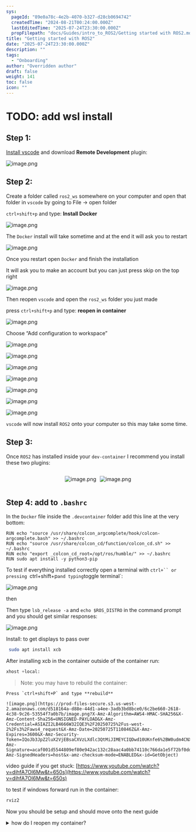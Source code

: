 ```yaml
---
sys:
  pageId: "89e0a78c-4e2b-4070-b327-d28cb0694742"
  createdTime: "2024-08-21T00:24:00.000Z"
  lastEditedTime: "2025-07-24T23:30:00.000Z"
  propFilepath: "docs/Guides/intro_to_ROS2/Getting started with ROS2.md"
title: "Getting started with ROS2"
date: "2025-07-24T23:30:00.000Z"
description: ""
tags:
  - "Onboarding"
author: "Overridden author"
draft: false
weight: 141
toc: false
icon: ""
---
```


# TODO: add wsl install

## Step 1:

[Install vscode](https://code.visualstudio.com/download) and download **Remote Development** plugin:

![image.png](https://prod-files-secure.s3.us-west-2.amazonaws.com/d518164a-d88e-44d1-a4ee-3adb3bd8bce0/efb52993-1881-4a40-b95e-6f020334f022/image.png?X-Amz-Algorithm=AWS4-HMAC-SHA256&X-Amz-Content-Sha256=UNSIGNED-PAYLOAD&X-Amz-Credential=ASIAZI2LB466SIRUR7TL%2F20250725%2Fus-west-2%2Fs3%2Faws4_request&X-Amz-Date=20250725T110843Z&X-Amz-Expires=3600&X-Amz-Security-Token=IQoJb3JpZ2luX2VjEBsaCXVzLXdlc3QtMiJHMEUCIQCWdlBH%2FcyIlXEjuluymUq9GGhut62TKovVuBfu3uIXdQIgSX76ScAo6icPrBePvJ5vTSGTySZlpfTUguDbDIbADgcq%2FwMIRBAAGgw2Mzc0MjMxODM4MDUiDLGzA%2BAjauaztOdzxCrcA6uxkAmqu4vZ0s1PgrRNTtxFeSFp2Xv1atTgGAoObqXTX0%2F9rl3icY%2BKojrUFvcuyp06Lvh2wHKpRBC345HBuzGqc9DxCDePHEAKcLm6cweTm6bAo5p3xdqxOkPh%2BJh5iA8Mq8%2BFiZ4N1XIVA5mFBK%2FsZ6yTTvdqDB9pqDnGuGKGnAMQtjQEe44UveVyuyv9qq%2B2DwN7zdInZfaenOC02Jyvb7k9qDHYuGpSyHbP1qYwAu%2FTk7VrrpoFzBjGoH9hmPe47tTrfVnV11CKjZ3hGnS67PmF6yO%2FMlB%2Fa835WdeMNOuS3ZlOVQcyksOCEgNqPMNe2fpha7FcNNQC6Nus%2FfLhmuwE5s0wozkMzcKwSo46p9%2FS4CroKv60h9ER7lKyiuWETqJ%2FPwxllFufSWbP9EM7vJFrsroF1ePYusGeus%2Fl71M4hNkfYo3aCJbPqtf3HdkSXSROEgVGG%2FsxIlocplhEGIcZ%2Bh7EJA%2BZHvZ94QgBNHqq9O0hA3eq6VuIyv89AxAlQSGa9meD7e%2B1o4RkN65W2gK4XOCQZF898IstepS4co1NNzYGUNIuo4Fmco7JqM0e8gnvN4voyuelLhJnL%2FCX63KX%2Fd6sga2vgZCLGYKJJhlMgGTcFYTBniCZMJC8jcQGOqUBSavaB8x9GDsO4ZO9QGE2zGbhaKXHko3Nkzdp2GUm%2FiDitdUdXIJmOMB18iXowMf%2FjjMohU%2FKLQuv%2B9JA91pb%2FF9o16U1wHGwE5ofy9tHep1FOMOYpJvRouplohHz%2FIzogkgEtop%2Fof94X%2BztKdF4QIWp1IX6vrULhor4OzxuMFnuYYwHPrcEIriikBqmBXsXEclQSQSeEc356Pm%2BBNovVL4zB%2Fg%2B&X-Amz-Signature=07fc3544643423c7aded26336655de168321c31c02c845d47f3af34cb4865885&X-Amz-SignedHeaders=host&x-amz-checksum-mode=ENABLED&x-id=GetObject)

## Step 2:

Create a folder called `ros2_ws` somewhere on your computer and open that folder in `vscode` by going to File → open folder 

`ctrl+shift+p` and type: **Install Docker**

![image.png](https://prod-files-secure.s3.us-west-2.amazonaws.com/d518164a-d88e-44d1-a4ee-3adb3bd8bce0/2269dc0e-1cd5-47ff-bceb-c04ad9b2eab0/image.png?X-Amz-Algorithm=AWS4-HMAC-SHA256&X-Amz-Content-Sha256=UNSIGNED-PAYLOAD&X-Amz-Credential=ASIAZI2LB466SIRUR7TL%2F20250725%2Fus-west-2%2Fs3%2Faws4_request&X-Amz-Date=20250725T110843Z&X-Amz-Expires=3600&X-Amz-Security-Token=IQoJb3JpZ2luX2VjEBsaCXVzLXdlc3QtMiJHMEUCIQCWdlBH%2FcyIlXEjuluymUq9GGhut62TKovVuBfu3uIXdQIgSX76ScAo6icPrBePvJ5vTSGTySZlpfTUguDbDIbADgcq%2FwMIRBAAGgw2Mzc0MjMxODM4MDUiDLGzA%2BAjauaztOdzxCrcA6uxkAmqu4vZ0s1PgrRNTtxFeSFp2Xv1atTgGAoObqXTX0%2F9rl3icY%2BKojrUFvcuyp06Lvh2wHKpRBC345HBuzGqc9DxCDePHEAKcLm6cweTm6bAo5p3xdqxOkPh%2BJh5iA8Mq8%2BFiZ4N1XIVA5mFBK%2FsZ6yTTvdqDB9pqDnGuGKGnAMQtjQEe44UveVyuyv9qq%2B2DwN7zdInZfaenOC02Jyvb7k9qDHYuGpSyHbP1qYwAu%2FTk7VrrpoFzBjGoH9hmPe47tTrfVnV11CKjZ3hGnS67PmF6yO%2FMlB%2Fa835WdeMNOuS3ZlOVQcyksOCEgNqPMNe2fpha7FcNNQC6Nus%2FfLhmuwE5s0wozkMzcKwSo46p9%2FS4CroKv60h9ER7lKyiuWETqJ%2FPwxllFufSWbP9EM7vJFrsroF1ePYusGeus%2Fl71M4hNkfYo3aCJbPqtf3HdkSXSROEgVGG%2FsxIlocplhEGIcZ%2Bh7EJA%2BZHvZ94QgBNHqq9O0hA3eq6VuIyv89AxAlQSGa9meD7e%2B1o4RkN65W2gK4XOCQZF898IstepS4co1NNzYGUNIuo4Fmco7JqM0e8gnvN4voyuelLhJnL%2FCX63KX%2Fd6sga2vgZCLGYKJJhlMgGTcFYTBniCZMJC8jcQGOqUBSavaB8x9GDsO4ZO9QGE2zGbhaKXHko3Nkzdp2GUm%2FiDitdUdXIJmOMB18iXowMf%2FjjMohU%2FKLQuv%2B9JA91pb%2FF9o16U1wHGwE5ofy9tHep1FOMOYpJvRouplohHz%2FIzogkgEtop%2Fof94X%2BztKdF4QIWp1IX6vrULhor4OzxuMFnuYYwHPrcEIriikBqmBXsXEclQSQSeEc356Pm%2BBNovVL4zB%2Fg%2B&X-Amz-Signature=37478482146043e36d406b013809fe7f51134a74ac3275f9008077220bcba77c&X-Amz-SignedHeaders=host&x-amz-checksum-mode=ENABLED&x-id=GetObject)

The `Docker` install will take sometime and at the end it will ask you to restart

![image.png](https://prod-files-secure.s3.us-west-2.amazonaws.com/d518164a-d88e-44d1-a4ee-3adb3bd8bce0/ed233f78-be33-4b1f-b89c-9c346c0e961e/image.png?X-Amz-Algorithm=AWS4-HMAC-SHA256&X-Amz-Content-Sha256=UNSIGNED-PAYLOAD&X-Amz-Credential=ASIAZI2LB466SIRUR7TL%2F20250725%2Fus-west-2%2Fs3%2Faws4_request&X-Amz-Date=20250725T110843Z&X-Amz-Expires=3600&X-Amz-Security-Token=IQoJb3JpZ2luX2VjEBsaCXVzLXdlc3QtMiJHMEUCIQCWdlBH%2FcyIlXEjuluymUq9GGhut62TKovVuBfu3uIXdQIgSX76ScAo6icPrBePvJ5vTSGTySZlpfTUguDbDIbADgcq%2FwMIRBAAGgw2Mzc0MjMxODM4MDUiDLGzA%2BAjauaztOdzxCrcA6uxkAmqu4vZ0s1PgrRNTtxFeSFp2Xv1atTgGAoObqXTX0%2F9rl3icY%2BKojrUFvcuyp06Lvh2wHKpRBC345HBuzGqc9DxCDePHEAKcLm6cweTm6bAo5p3xdqxOkPh%2BJh5iA8Mq8%2BFiZ4N1XIVA5mFBK%2FsZ6yTTvdqDB9pqDnGuGKGnAMQtjQEe44UveVyuyv9qq%2B2DwN7zdInZfaenOC02Jyvb7k9qDHYuGpSyHbP1qYwAu%2FTk7VrrpoFzBjGoH9hmPe47tTrfVnV11CKjZ3hGnS67PmF6yO%2FMlB%2Fa835WdeMNOuS3ZlOVQcyksOCEgNqPMNe2fpha7FcNNQC6Nus%2FfLhmuwE5s0wozkMzcKwSo46p9%2FS4CroKv60h9ER7lKyiuWETqJ%2FPwxllFufSWbP9EM7vJFrsroF1ePYusGeus%2Fl71M4hNkfYo3aCJbPqtf3HdkSXSROEgVGG%2FsxIlocplhEGIcZ%2Bh7EJA%2BZHvZ94QgBNHqq9O0hA3eq6VuIyv89AxAlQSGa9meD7e%2B1o4RkN65W2gK4XOCQZF898IstepS4co1NNzYGUNIuo4Fmco7JqM0e8gnvN4voyuelLhJnL%2FCX63KX%2Fd6sga2vgZCLGYKJJhlMgGTcFYTBniCZMJC8jcQGOqUBSavaB8x9GDsO4ZO9QGE2zGbhaKXHko3Nkzdp2GUm%2FiDitdUdXIJmOMB18iXowMf%2FjjMohU%2FKLQuv%2B9JA91pb%2FF9o16U1wHGwE5ofy9tHep1FOMOYpJvRouplohHz%2FIzogkgEtop%2Fof94X%2BztKdF4QIWp1IX6vrULhor4OzxuMFnuYYwHPrcEIriikBqmBXsXEclQSQSeEc356Pm%2BBNovVL4zB%2Fg%2B&X-Amz-Signature=506f6bca52d0414fb5c1945c78543fe842f7e67fc81dba9a15602b8b86dacedc&X-Amz-SignedHeaders=host&x-amz-checksum-mode=ENABLED&x-id=GetObject)

Once you restart open `Docker` and finish the installation

It will ask you to make an account but you can just press skip on the top right

![image.png](https://prod-files-secure.s3.us-west-2.amazonaws.com/d518164a-d88e-44d1-a4ee-3adb3bd8bce0/21010ad9-1659-4fd9-9f59-9932a09b2a3d/image.png?X-Amz-Algorithm=AWS4-HMAC-SHA256&X-Amz-Content-Sha256=UNSIGNED-PAYLOAD&X-Amz-Credential=ASIAZI2LB466SIRUR7TL%2F20250725%2Fus-west-2%2Fs3%2Faws4_request&X-Amz-Date=20250725T110843Z&X-Amz-Expires=3600&X-Amz-Security-Token=IQoJb3JpZ2luX2VjEBsaCXVzLXdlc3QtMiJHMEUCIQCWdlBH%2FcyIlXEjuluymUq9GGhut62TKovVuBfu3uIXdQIgSX76ScAo6icPrBePvJ5vTSGTySZlpfTUguDbDIbADgcq%2FwMIRBAAGgw2Mzc0MjMxODM4MDUiDLGzA%2BAjauaztOdzxCrcA6uxkAmqu4vZ0s1PgrRNTtxFeSFp2Xv1atTgGAoObqXTX0%2F9rl3icY%2BKojrUFvcuyp06Lvh2wHKpRBC345HBuzGqc9DxCDePHEAKcLm6cweTm6bAo5p3xdqxOkPh%2BJh5iA8Mq8%2BFiZ4N1XIVA5mFBK%2FsZ6yTTvdqDB9pqDnGuGKGnAMQtjQEe44UveVyuyv9qq%2B2DwN7zdInZfaenOC02Jyvb7k9qDHYuGpSyHbP1qYwAu%2FTk7VrrpoFzBjGoH9hmPe47tTrfVnV11CKjZ3hGnS67PmF6yO%2FMlB%2Fa835WdeMNOuS3ZlOVQcyksOCEgNqPMNe2fpha7FcNNQC6Nus%2FfLhmuwE5s0wozkMzcKwSo46p9%2FS4CroKv60h9ER7lKyiuWETqJ%2FPwxllFufSWbP9EM7vJFrsroF1ePYusGeus%2Fl71M4hNkfYo3aCJbPqtf3HdkSXSROEgVGG%2FsxIlocplhEGIcZ%2Bh7EJA%2BZHvZ94QgBNHqq9O0hA3eq6VuIyv89AxAlQSGa9meD7e%2B1o4RkN65W2gK4XOCQZF898IstepS4co1NNzYGUNIuo4Fmco7JqM0e8gnvN4voyuelLhJnL%2FCX63KX%2Fd6sga2vgZCLGYKJJhlMgGTcFYTBniCZMJC8jcQGOqUBSavaB8x9GDsO4ZO9QGE2zGbhaKXHko3Nkzdp2GUm%2FiDitdUdXIJmOMB18iXowMf%2FjjMohU%2FKLQuv%2B9JA91pb%2FF9o16U1wHGwE5ofy9tHep1FOMOYpJvRouplohHz%2FIzogkgEtop%2Fof94X%2BztKdF4QIWp1IX6vrULhor4OzxuMFnuYYwHPrcEIriikBqmBXsXEclQSQSeEc356Pm%2BBNovVL4zB%2Fg%2B&X-Amz-Signature=f3a571282d5bdbc239bef9bb1585aa2ae7098c8308076394294d6242456077e0&X-Amz-SignedHeaders=host&x-amz-checksum-mode=ENABLED&x-id=GetObject)

Then reopen `vscode` and open the `ros2_ws` folder you just made

press `ctrl+shift+p` and type: **reopen in container**

![image.png](https://prod-files-secure.s3.us-west-2.amazonaws.com/d518164a-d88e-44d1-a4ee-3adb3bd8bce0/4e93b8c2-41ad-488c-8095-c74205196118/image.png?X-Amz-Algorithm=AWS4-HMAC-SHA256&X-Amz-Content-Sha256=UNSIGNED-PAYLOAD&X-Amz-Credential=ASIAZI2LB466SIRUR7TL%2F20250725%2Fus-west-2%2Fs3%2Faws4_request&X-Amz-Date=20250725T110843Z&X-Amz-Expires=3600&X-Amz-Security-Token=IQoJb3JpZ2luX2VjEBsaCXVzLXdlc3QtMiJHMEUCIQCWdlBH%2FcyIlXEjuluymUq9GGhut62TKovVuBfu3uIXdQIgSX76ScAo6icPrBePvJ5vTSGTySZlpfTUguDbDIbADgcq%2FwMIRBAAGgw2Mzc0MjMxODM4MDUiDLGzA%2BAjauaztOdzxCrcA6uxkAmqu4vZ0s1PgrRNTtxFeSFp2Xv1atTgGAoObqXTX0%2F9rl3icY%2BKojrUFvcuyp06Lvh2wHKpRBC345HBuzGqc9DxCDePHEAKcLm6cweTm6bAo5p3xdqxOkPh%2BJh5iA8Mq8%2BFiZ4N1XIVA5mFBK%2FsZ6yTTvdqDB9pqDnGuGKGnAMQtjQEe44UveVyuyv9qq%2B2DwN7zdInZfaenOC02Jyvb7k9qDHYuGpSyHbP1qYwAu%2FTk7VrrpoFzBjGoH9hmPe47tTrfVnV11CKjZ3hGnS67PmF6yO%2FMlB%2Fa835WdeMNOuS3ZlOVQcyksOCEgNqPMNe2fpha7FcNNQC6Nus%2FfLhmuwE5s0wozkMzcKwSo46p9%2FS4CroKv60h9ER7lKyiuWETqJ%2FPwxllFufSWbP9EM7vJFrsroF1ePYusGeus%2Fl71M4hNkfYo3aCJbPqtf3HdkSXSROEgVGG%2FsxIlocplhEGIcZ%2Bh7EJA%2BZHvZ94QgBNHqq9O0hA3eq6VuIyv89AxAlQSGa9meD7e%2B1o4RkN65W2gK4XOCQZF898IstepS4co1NNzYGUNIuo4Fmco7JqM0e8gnvN4voyuelLhJnL%2FCX63KX%2Fd6sga2vgZCLGYKJJhlMgGTcFYTBniCZMJC8jcQGOqUBSavaB8x9GDsO4ZO9QGE2zGbhaKXHko3Nkzdp2GUm%2FiDitdUdXIJmOMB18iXowMf%2FjjMohU%2FKLQuv%2B9JA91pb%2FF9o16U1wHGwE5ofy9tHep1FOMOYpJvRouplohHz%2FIzogkgEtop%2Fof94X%2BztKdF4QIWp1IX6vrULhor4OzxuMFnuYYwHPrcEIriikBqmBXsXEclQSQSeEc356Pm%2BBNovVL4zB%2Fg%2B&X-Amz-Signature=653ce1caa9d5177c1a3d4861680ba6a79527699c793e2173ec5148a3b55e3f12&X-Amz-SignedHeaders=host&x-amz-checksum-mode=ENABLED&x-id=GetObject)

Choose “Add configuration to workspace”

![image.png](https://prod-files-secure.s3.us-west-2.amazonaws.com/d518164a-d88e-44d1-a4ee-3adb3bd8bce0/9560b282-5060-4989-ba37-97e7b2c22476/image.png?X-Amz-Algorithm=AWS4-HMAC-SHA256&X-Amz-Content-Sha256=UNSIGNED-PAYLOAD&X-Amz-Credential=ASIAZI2LB466SIRUR7TL%2F20250725%2Fus-west-2%2Fs3%2Faws4_request&X-Amz-Date=20250725T110843Z&X-Amz-Expires=3600&X-Amz-Security-Token=IQoJb3JpZ2luX2VjEBsaCXVzLXdlc3QtMiJHMEUCIQCWdlBH%2FcyIlXEjuluymUq9GGhut62TKovVuBfu3uIXdQIgSX76ScAo6icPrBePvJ5vTSGTySZlpfTUguDbDIbADgcq%2FwMIRBAAGgw2Mzc0MjMxODM4MDUiDLGzA%2BAjauaztOdzxCrcA6uxkAmqu4vZ0s1PgrRNTtxFeSFp2Xv1atTgGAoObqXTX0%2F9rl3icY%2BKojrUFvcuyp06Lvh2wHKpRBC345HBuzGqc9DxCDePHEAKcLm6cweTm6bAo5p3xdqxOkPh%2BJh5iA8Mq8%2BFiZ4N1XIVA5mFBK%2FsZ6yTTvdqDB9pqDnGuGKGnAMQtjQEe44UveVyuyv9qq%2B2DwN7zdInZfaenOC02Jyvb7k9qDHYuGpSyHbP1qYwAu%2FTk7VrrpoFzBjGoH9hmPe47tTrfVnV11CKjZ3hGnS67PmF6yO%2FMlB%2Fa835WdeMNOuS3ZlOVQcyksOCEgNqPMNe2fpha7FcNNQC6Nus%2FfLhmuwE5s0wozkMzcKwSo46p9%2FS4CroKv60h9ER7lKyiuWETqJ%2FPwxllFufSWbP9EM7vJFrsroF1ePYusGeus%2Fl71M4hNkfYo3aCJbPqtf3HdkSXSROEgVGG%2FsxIlocplhEGIcZ%2Bh7EJA%2BZHvZ94QgBNHqq9O0hA3eq6VuIyv89AxAlQSGa9meD7e%2B1o4RkN65W2gK4XOCQZF898IstepS4co1NNzYGUNIuo4Fmco7JqM0e8gnvN4voyuelLhJnL%2FCX63KX%2Fd6sga2vgZCLGYKJJhlMgGTcFYTBniCZMJC8jcQGOqUBSavaB8x9GDsO4ZO9QGE2zGbhaKXHko3Nkzdp2GUm%2FiDitdUdXIJmOMB18iXowMf%2FjjMohU%2FKLQuv%2B9JA91pb%2FF9o16U1wHGwE5ofy9tHep1FOMOYpJvRouplohHz%2FIzogkgEtop%2Fof94X%2BztKdF4QIWp1IX6vrULhor4OzxuMFnuYYwHPrcEIriikBqmBXsXEclQSQSeEc356Pm%2BBNovVL4zB%2Fg%2B&X-Amz-Signature=9bf80b0edb1e11f4643d1b602c619270ba9efe4922cf055666d6b927bfc87199&X-Amz-SignedHeaders=host&x-amz-checksum-mode=ENABLED&x-id=GetObject)

![image.png](https://prod-files-secure.s3.us-west-2.amazonaws.com/d518164a-d88e-44d1-a4ee-3adb3bd8bce0/2ee63f81-886b-48e8-a553-dc6e5eac99e4/image.png?X-Amz-Algorithm=AWS4-HMAC-SHA256&X-Amz-Content-Sha256=UNSIGNED-PAYLOAD&X-Amz-Credential=ASIAZI2LB466SIRUR7TL%2F20250725%2Fus-west-2%2Fs3%2Faws4_request&X-Amz-Date=20250725T110843Z&X-Amz-Expires=3600&X-Amz-Security-Token=IQoJb3JpZ2luX2VjEBsaCXVzLXdlc3QtMiJHMEUCIQCWdlBH%2FcyIlXEjuluymUq9GGhut62TKovVuBfu3uIXdQIgSX76ScAo6icPrBePvJ5vTSGTySZlpfTUguDbDIbADgcq%2FwMIRBAAGgw2Mzc0MjMxODM4MDUiDLGzA%2BAjauaztOdzxCrcA6uxkAmqu4vZ0s1PgrRNTtxFeSFp2Xv1atTgGAoObqXTX0%2F9rl3icY%2BKojrUFvcuyp06Lvh2wHKpRBC345HBuzGqc9DxCDePHEAKcLm6cweTm6bAo5p3xdqxOkPh%2BJh5iA8Mq8%2BFiZ4N1XIVA5mFBK%2FsZ6yTTvdqDB9pqDnGuGKGnAMQtjQEe44UveVyuyv9qq%2B2DwN7zdInZfaenOC02Jyvb7k9qDHYuGpSyHbP1qYwAu%2FTk7VrrpoFzBjGoH9hmPe47tTrfVnV11CKjZ3hGnS67PmF6yO%2FMlB%2Fa835WdeMNOuS3ZlOVQcyksOCEgNqPMNe2fpha7FcNNQC6Nus%2FfLhmuwE5s0wozkMzcKwSo46p9%2FS4CroKv60h9ER7lKyiuWETqJ%2FPwxllFufSWbP9EM7vJFrsroF1ePYusGeus%2Fl71M4hNkfYo3aCJbPqtf3HdkSXSROEgVGG%2FsxIlocplhEGIcZ%2Bh7EJA%2BZHvZ94QgBNHqq9O0hA3eq6VuIyv89AxAlQSGa9meD7e%2B1o4RkN65W2gK4XOCQZF898IstepS4co1NNzYGUNIuo4Fmco7JqM0e8gnvN4voyuelLhJnL%2FCX63KX%2Fd6sga2vgZCLGYKJJhlMgGTcFYTBniCZMJC8jcQGOqUBSavaB8x9GDsO4ZO9QGE2zGbhaKXHko3Nkzdp2GUm%2FiDitdUdXIJmOMB18iXowMf%2FjjMohU%2FKLQuv%2B9JA91pb%2FF9o16U1wHGwE5ofy9tHep1FOMOYpJvRouplohHz%2FIzogkgEtop%2Fof94X%2BztKdF4QIWp1IX6vrULhor4OzxuMFnuYYwHPrcEIriikBqmBXsXEclQSQSeEc356Pm%2BBNovVL4zB%2Fg%2B&X-Amz-Signature=6290dbe8378d25f9e034bb8daa9a7c467c04c9b3290c0d79b1bce17d3693b839&X-Amz-SignedHeaders=host&x-amz-checksum-mode=ENABLED&x-id=GetObject)

![image.png](https://prod-files-secure.s3.us-west-2.amazonaws.com/d518164a-d88e-44d1-a4ee-3adb3bd8bce0/e0fd626c-c8b6-4b2c-95d1-fa4c26514504/image.png?X-Amz-Algorithm=AWS4-HMAC-SHA256&X-Amz-Content-Sha256=UNSIGNED-PAYLOAD&X-Amz-Credential=ASIAZI2LB466SIRUR7TL%2F20250725%2Fus-west-2%2Fs3%2Faws4_request&X-Amz-Date=20250725T110843Z&X-Amz-Expires=3600&X-Amz-Security-Token=IQoJb3JpZ2luX2VjEBsaCXVzLXdlc3QtMiJHMEUCIQCWdlBH%2FcyIlXEjuluymUq9GGhut62TKovVuBfu3uIXdQIgSX76ScAo6icPrBePvJ5vTSGTySZlpfTUguDbDIbADgcq%2FwMIRBAAGgw2Mzc0MjMxODM4MDUiDLGzA%2BAjauaztOdzxCrcA6uxkAmqu4vZ0s1PgrRNTtxFeSFp2Xv1atTgGAoObqXTX0%2F9rl3icY%2BKojrUFvcuyp06Lvh2wHKpRBC345HBuzGqc9DxCDePHEAKcLm6cweTm6bAo5p3xdqxOkPh%2BJh5iA8Mq8%2BFiZ4N1XIVA5mFBK%2FsZ6yTTvdqDB9pqDnGuGKGnAMQtjQEe44UveVyuyv9qq%2B2DwN7zdInZfaenOC02Jyvb7k9qDHYuGpSyHbP1qYwAu%2FTk7VrrpoFzBjGoH9hmPe47tTrfVnV11CKjZ3hGnS67PmF6yO%2FMlB%2Fa835WdeMNOuS3ZlOVQcyksOCEgNqPMNe2fpha7FcNNQC6Nus%2FfLhmuwE5s0wozkMzcKwSo46p9%2FS4CroKv60h9ER7lKyiuWETqJ%2FPwxllFufSWbP9EM7vJFrsroF1ePYusGeus%2Fl71M4hNkfYo3aCJbPqtf3HdkSXSROEgVGG%2FsxIlocplhEGIcZ%2Bh7EJA%2BZHvZ94QgBNHqq9O0hA3eq6VuIyv89AxAlQSGa9meD7e%2B1o4RkN65W2gK4XOCQZF898IstepS4co1NNzYGUNIuo4Fmco7JqM0e8gnvN4voyuelLhJnL%2FCX63KX%2Fd6sga2vgZCLGYKJJhlMgGTcFYTBniCZMJC8jcQGOqUBSavaB8x9GDsO4ZO9QGE2zGbhaKXHko3Nkzdp2GUm%2FiDitdUdXIJmOMB18iXowMf%2FjjMohU%2FKLQuv%2B9JA91pb%2FF9o16U1wHGwE5ofy9tHep1FOMOYpJvRouplohHz%2FIzogkgEtop%2Fof94X%2BztKdF4QIWp1IX6vrULhor4OzxuMFnuYYwHPrcEIriikBqmBXsXEclQSQSeEc356Pm%2BBNovVL4zB%2Fg%2B&X-Amz-Signature=7b8582a55e9f484545c77a62e97bf5c23670fa3d17ac9788a60c803d7fed8cee&X-Amz-SignedHeaders=host&x-amz-checksum-mode=ENABLED&x-id=GetObject)

![image.png](https://prod-files-secure.s3.us-west-2.amazonaws.com/d518164a-d88e-44d1-a4ee-3adb3bd8bce0/a2e13f50-d2ab-4719-a4c2-7ced634bfc9d/image.png?X-Amz-Algorithm=AWS4-HMAC-SHA256&X-Amz-Content-Sha256=UNSIGNED-PAYLOAD&X-Amz-Credential=ASIAZI2LB466SIRUR7TL%2F20250725%2Fus-west-2%2Fs3%2Faws4_request&X-Amz-Date=20250725T110843Z&X-Amz-Expires=3600&X-Amz-Security-Token=IQoJb3JpZ2luX2VjEBsaCXVzLXdlc3QtMiJHMEUCIQCWdlBH%2FcyIlXEjuluymUq9GGhut62TKovVuBfu3uIXdQIgSX76ScAo6icPrBePvJ5vTSGTySZlpfTUguDbDIbADgcq%2FwMIRBAAGgw2Mzc0MjMxODM4MDUiDLGzA%2BAjauaztOdzxCrcA6uxkAmqu4vZ0s1PgrRNTtxFeSFp2Xv1atTgGAoObqXTX0%2F9rl3icY%2BKojrUFvcuyp06Lvh2wHKpRBC345HBuzGqc9DxCDePHEAKcLm6cweTm6bAo5p3xdqxOkPh%2BJh5iA8Mq8%2BFiZ4N1XIVA5mFBK%2FsZ6yTTvdqDB9pqDnGuGKGnAMQtjQEe44UveVyuyv9qq%2B2DwN7zdInZfaenOC02Jyvb7k9qDHYuGpSyHbP1qYwAu%2FTk7VrrpoFzBjGoH9hmPe47tTrfVnV11CKjZ3hGnS67PmF6yO%2FMlB%2Fa835WdeMNOuS3ZlOVQcyksOCEgNqPMNe2fpha7FcNNQC6Nus%2FfLhmuwE5s0wozkMzcKwSo46p9%2FS4CroKv60h9ER7lKyiuWETqJ%2FPwxllFufSWbP9EM7vJFrsroF1ePYusGeus%2Fl71M4hNkfYo3aCJbPqtf3HdkSXSROEgVGG%2FsxIlocplhEGIcZ%2Bh7EJA%2BZHvZ94QgBNHqq9O0hA3eq6VuIyv89AxAlQSGa9meD7e%2B1o4RkN65W2gK4XOCQZF898IstepS4co1NNzYGUNIuo4Fmco7JqM0e8gnvN4voyuelLhJnL%2FCX63KX%2Fd6sga2vgZCLGYKJJhlMgGTcFYTBniCZMJC8jcQGOqUBSavaB8x9GDsO4ZO9QGE2zGbhaKXHko3Nkzdp2GUm%2FiDitdUdXIJmOMB18iXowMf%2FjjMohU%2FKLQuv%2B9JA91pb%2FF9o16U1wHGwE5ofy9tHep1FOMOYpJvRouplohHz%2FIzogkgEtop%2Fof94X%2BztKdF4QIWp1IX6vrULhor4OzxuMFnuYYwHPrcEIriikBqmBXsXEclQSQSeEc356Pm%2BBNovVL4zB%2Fg%2B&X-Amz-Signature=c02eb4425a75570eb6682709d4e80d0ac06b3d4c493d20a79a6283dfd8da8b58&X-Amz-SignedHeaders=host&x-amz-checksum-mode=ENABLED&x-id=GetObject)

![image.png](https://prod-files-secure.s3.us-west-2.amazonaws.com/d518164a-d88e-44d1-a4ee-3adb3bd8bce0/6cc478ad-aaba-4bf7-9fcc-403277ab896c/image.png?X-Amz-Algorithm=AWS4-HMAC-SHA256&X-Amz-Content-Sha256=UNSIGNED-PAYLOAD&X-Amz-Credential=ASIAZI2LB466SIRUR7TL%2F20250725%2Fus-west-2%2Fs3%2Faws4_request&X-Amz-Date=20250725T110843Z&X-Amz-Expires=3600&X-Amz-Security-Token=IQoJb3JpZ2luX2VjEBsaCXVzLXdlc3QtMiJHMEUCIQCWdlBH%2FcyIlXEjuluymUq9GGhut62TKovVuBfu3uIXdQIgSX76ScAo6icPrBePvJ5vTSGTySZlpfTUguDbDIbADgcq%2FwMIRBAAGgw2Mzc0MjMxODM4MDUiDLGzA%2BAjauaztOdzxCrcA6uxkAmqu4vZ0s1PgrRNTtxFeSFp2Xv1atTgGAoObqXTX0%2F9rl3icY%2BKojrUFvcuyp06Lvh2wHKpRBC345HBuzGqc9DxCDePHEAKcLm6cweTm6bAo5p3xdqxOkPh%2BJh5iA8Mq8%2BFiZ4N1XIVA5mFBK%2FsZ6yTTvdqDB9pqDnGuGKGnAMQtjQEe44UveVyuyv9qq%2B2DwN7zdInZfaenOC02Jyvb7k9qDHYuGpSyHbP1qYwAu%2FTk7VrrpoFzBjGoH9hmPe47tTrfVnV11CKjZ3hGnS67PmF6yO%2FMlB%2Fa835WdeMNOuS3ZlOVQcyksOCEgNqPMNe2fpha7FcNNQC6Nus%2FfLhmuwE5s0wozkMzcKwSo46p9%2FS4CroKv60h9ER7lKyiuWETqJ%2FPwxllFufSWbP9EM7vJFrsroF1ePYusGeus%2Fl71M4hNkfYo3aCJbPqtf3HdkSXSROEgVGG%2FsxIlocplhEGIcZ%2Bh7EJA%2BZHvZ94QgBNHqq9O0hA3eq6VuIyv89AxAlQSGa9meD7e%2B1o4RkN65W2gK4XOCQZF898IstepS4co1NNzYGUNIuo4Fmco7JqM0e8gnvN4voyuelLhJnL%2FCX63KX%2Fd6sga2vgZCLGYKJJhlMgGTcFYTBniCZMJC8jcQGOqUBSavaB8x9GDsO4ZO9QGE2zGbhaKXHko3Nkzdp2GUm%2FiDitdUdXIJmOMB18iXowMf%2FjjMohU%2FKLQuv%2B9JA91pb%2FF9o16U1wHGwE5ofy9tHep1FOMOYpJvRouplohHz%2FIzogkgEtop%2Fof94X%2BztKdF4QIWp1IX6vrULhor4OzxuMFnuYYwHPrcEIriikBqmBXsXEclQSQSeEc356Pm%2BBNovVL4zB%2Fg%2B&X-Amz-Signature=acbf144c6d97d52b505ffe3fca59ae0d6fc6b1e64fe7d0c4d3319eb3928c7448&X-Amz-SignedHeaders=host&x-amz-checksum-mode=ENABLED&x-id=GetObject)

![image.png](https://prod-files-secure.s3.us-west-2.amazonaws.com/d518164a-d88e-44d1-a4ee-3adb3bd8bce0/53255b28-f75e-430f-b9e3-c0ac8577e42b/image.png?X-Amz-Algorithm=AWS4-HMAC-SHA256&X-Amz-Content-Sha256=UNSIGNED-PAYLOAD&X-Amz-Credential=ASIAZI2LB466SIRUR7TL%2F20250725%2Fus-west-2%2Fs3%2Faws4_request&X-Amz-Date=20250725T110843Z&X-Amz-Expires=3600&X-Amz-Security-Token=IQoJb3JpZ2luX2VjEBsaCXVzLXdlc3QtMiJHMEUCIQCWdlBH%2FcyIlXEjuluymUq9GGhut62TKovVuBfu3uIXdQIgSX76ScAo6icPrBePvJ5vTSGTySZlpfTUguDbDIbADgcq%2FwMIRBAAGgw2Mzc0MjMxODM4MDUiDLGzA%2BAjauaztOdzxCrcA6uxkAmqu4vZ0s1PgrRNTtxFeSFp2Xv1atTgGAoObqXTX0%2F9rl3icY%2BKojrUFvcuyp06Lvh2wHKpRBC345HBuzGqc9DxCDePHEAKcLm6cweTm6bAo5p3xdqxOkPh%2BJh5iA8Mq8%2BFiZ4N1XIVA5mFBK%2FsZ6yTTvdqDB9pqDnGuGKGnAMQtjQEe44UveVyuyv9qq%2B2DwN7zdInZfaenOC02Jyvb7k9qDHYuGpSyHbP1qYwAu%2FTk7VrrpoFzBjGoH9hmPe47tTrfVnV11CKjZ3hGnS67PmF6yO%2FMlB%2Fa835WdeMNOuS3ZlOVQcyksOCEgNqPMNe2fpha7FcNNQC6Nus%2FfLhmuwE5s0wozkMzcKwSo46p9%2FS4CroKv60h9ER7lKyiuWETqJ%2FPwxllFufSWbP9EM7vJFrsroF1ePYusGeus%2Fl71M4hNkfYo3aCJbPqtf3HdkSXSROEgVGG%2FsxIlocplhEGIcZ%2Bh7EJA%2BZHvZ94QgBNHqq9O0hA3eq6VuIyv89AxAlQSGa9meD7e%2B1o4RkN65W2gK4XOCQZF898IstepS4co1NNzYGUNIuo4Fmco7JqM0e8gnvN4voyuelLhJnL%2FCX63KX%2Fd6sga2vgZCLGYKJJhlMgGTcFYTBniCZMJC8jcQGOqUBSavaB8x9GDsO4ZO9QGE2zGbhaKXHko3Nkzdp2GUm%2FiDitdUdXIJmOMB18iXowMf%2FjjMohU%2FKLQuv%2B9JA91pb%2FF9o16U1wHGwE5ofy9tHep1FOMOYpJvRouplohHz%2FIzogkgEtop%2Fof94X%2BztKdF4QIWp1IX6vrULhor4OzxuMFnuYYwHPrcEIriikBqmBXsXEclQSQSeEc356Pm%2BBNovVL4zB%2Fg%2B&X-Amz-Signature=c79e8a1ecd4e32e7dc8c8a3309f7d8d12ebe052055b3f3be3e01dfef32b1a67a&X-Amz-SignedHeaders=host&x-amz-checksum-mode=ENABLED&x-id=GetObject)

![image.png](https://prod-files-secure.s3.us-west-2.amazonaws.com/d518164a-d88e-44d1-a4ee-3adb3bd8bce0/7c562767-5af9-4ffb-97d1-327bcdf4ee00/image.png?X-Amz-Algorithm=AWS4-HMAC-SHA256&X-Amz-Content-Sha256=UNSIGNED-PAYLOAD&X-Amz-Credential=ASIAZI2LB466SIRUR7TL%2F20250725%2Fus-west-2%2Fs3%2Faws4_request&X-Amz-Date=20250725T110843Z&X-Amz-Expires=3600&X-Amz-Security-Token=IQoJb3JpZ2luX2VjEBsaCXVzLXdlc3QtMiJHMEUCIQCWdlBH%2FcyIlXEjuluymUq9GGhut62TKovVuBfu3uIXdQIgSX76ScAo6icPrBePvJ5vTSGTySZlpfTUguDbDIbADgcq%2FwMIRBAAGgw2Mzc0MjMxODM4MDUiDLGzA%2BAjauaztOdzxCrcA6uxkAmqu4vZ0s1PgrRNTtxFeSFp2Xv1atTgGAoObqXTX0%2F9rl3icY%2BKojrUFvcuyp06Lvh2wHKpRBC345HBuzGqc9DxCDePHEAKcLm6cweTm6bAo5p3xdqxOkPh%2BJh5iA8Mq8%2BFiZ4N1XIVA5mFBK%2FsZ6yTTvdqDB9pqDnGuGKGnAMQtjQEe44UveVyuyv9qq%2B2DwN7zdInZfaenOC02Jyvb7k9qDHYuGpSyHbP1qYwAu%2FTk7VrrpoFzBjGoH9hmPe47tTrfVnV11CKjZ3hGnS67PmF6yO%2FMlB%2Fa835WdeMNOuS3ZlOVQcyksOCEgNqPMNe2fpha7FcNNQC6Nus%2FfLhmuwE5s0wozkMzcKwSo46p9%2FS4CroKv60h9ER7lKyiuWETqJ%2FPwxllFufSWbP9EM7vJFrsroF1ePYusGeus%2Fl71M4hNkfYo3aCJbPqtf3HdkSXSROEgVGG%2FsxIlocplhEGIcZ%2Bh7EJA%2BZHvZ94QgBNHqq9O0hA3eq6VuIyv89AxAlQSGa9meD7e%2B1o4RkN65W2gK4XOCQZF898IstepS4co1NNzYGUNIuo4Fmco7JqM0e8gnvN4voyuelLhJnL%2FCX63KX%2Fd6sga2vgZCLGYKJJhlMgGTcFYTBniCZMJC8jcQGOqUBSavaB8x9GDsO4ZO9QGE2zGbhaKXHko3Nkzdp2GUm%2FiDitdUdXIJmOMB18iXowMf%2FjjMohU%2FKLQuv%2B9JA91pb%2FF9o16U1wHGwE5ofy9tHep1FOMOYpJvRouplohHz%2FIzogkgEtop%2Fof94X%2BztKdF4QIWp1IX6vrULhor4OzxuMFnuYYwHPrcEIriikBqmBXsXEclQSQSeEc356Pm%2BBNovVL4zB%2Fg%2B&X-Amz-Signature=c32dca54ec4e266b22d147f940740f9ccf49f83afe4443594682cb5a8ae57998&X-Amz-SignedHeaders=host&x-amz-checksum-mode=ENABLED&x-id=GetObject)

`vscode` will now install `ROS2` onto your computer so this may take some time.

## Step 3:

Once `ROS2` has installed inside your `dev-container` I recommend you install these two plugins:

<div style="display: flex;flex-direction: row; column-gap:10px; max-width: 630px;justify-content: center;">
<div>

![image.png](https://prod-files-secure.s3.us-west-2.amazonaws.com/d518164a-d88e-44d1-a4ee-3adb3bd8bce0/3fc3d550-5a54-4ba1-ba6b-faa01cdb7369/image.png?X-Amz-Algorithm=AWS4-HMAC-SHA256&X-Amz-Content-Sha256=UNSIGNED-PAYLOAD&X-Amz-Credential=ASIAZI2LB466ZUKWAYGE%2F20250725%2Fus-west-2%2Fs3%2Faws4_request&X-Amz-Date=20250725T110846Z&X-Amz-Expires=3600&X-Amz-Security-Token=IQoJb3JpZ2luX2VjEBsaCXVzLXdlc3QtMiJHMEUCIDPzo2XzdJip6Ctq%2FZGKTYFWijKsj9nh10CCo8IsQ%2FWNAiEA6L4vKQ8XtrMnipZ%2FPqC%2BY5WcCJSJ644NMi6Arlk35wkq%2FwMIRBAAGgw2Mzc0MjMxODM4MDUiDOe6AQD4RAyelBx5zCrcA5UXrr7lLT2iSrAkj5hCYtPoEE6uOUW43kK2dSum2ZGY9aSgFaQ5Fhf17Vr0so%2FEtAPuuiKhyhEg0Jfr2QWzNT4%2Fauf3SlOqpJf3%2F7NA88JH5LapnK63x67SVpuXvFpddGz1V8tYG%2FpwCVoKgWMUXLUr%2BWVP6pVj%2FlAy6GsqEQowjIgJ1rQfOAfKMPMQxuWiGtuQWjDUhu6XUIA5YfmhV51GV7AAfdZqljmVMspVj2zULRc95EKHfUnHLNnPGdB9SmObERR8Lsnj0Nd53InJtXMYG%2BpF4liB3xq4%2BZ5y8fHxkGtm1ACNgVrvYz00L7qXRYz8H59hRzrXfP0SvMDMSn0cjIk84fCd50oc3LJaJqmgdUCX%2FW6DgF8jnd8BsYBH52Ti5WOh9Zo3hgCFsnYV%2Br%2B%2BW0CJx9JCc9azxuDy6fr5lW9AdVOZfmiyD9ojG7i9UQfDAA8IL2ohmeAwhOgBxYyqiQSMz34FAOspjg8C0JslNNvGHrlE4tISC415s09SEantQRirpbXvID8on0jpqxyAUipfdXqNyxlKxnbGAcKpJcwcH49sOgwjrJh1tynOtgzZboceseG4yTdfzX3%2FRMWK9jYZZyxwD3yXafzWQRmHK46H241mIMqQR1SIMJi8jcQGOqUBZ%2Bv723n20tpTRxmhMtAqYM5W%2BnT3vv4SHNo6VOTmYarwIExhrsuc2FSGYa5hpupjLY5YtkRxxisI810jSM87FshrKSHi78B8q4yd3%2BtyxfnGFTPu84xOf5%2BOFcet21t%2B7QqVgw5dui0yKRaYFcnHp7GaTE2EiJtiq5stqJlIc8YSq8o9LGBobpdubeUIwMW52164PRK%2FjgPOxMpiHwD6nZeS88SK&X-Amz-Signature=249184aa29369c9ccda7236501a87a9e7a6459f6a7aab35a9448bf0b1edd79a5&X-Amz-SignedHeaders=host&x-amz-checksum-mode=ENABLED&x-id=GetObject)

</div>
<div>

![image.png](https://prod-files-secure.s3.us-west-2.amazonaws.com/d518164a-d88e-44d1-a4ee-3adb3bd8bce0/d994cc66-13c2-4093-a5a3-f84cf4601a82/image.png?X-Amz-Algorithm=AWS4-HMAC-SHA256&X-Amz-Content-Sha256=UNSIGNED-PAYLOAD&X-Amz-Credential=ASIAZI2LB466VSLHIUUF%2F20250725%2Fus-west-2%2Fs3%2Faws4_request&X-Amz-Date=20250725T110846Z&X-Amz-Expires=3600&X-Amz-Security-Token=IQoJb3JpZ2luX2VjEBsaCXVzLXdlc3QtMiJIMEYCIQDpzWpnTEnFsBzOzDyY5LXnk2GRnCSyER74aN8cilbf7AIhAJXN7OeBII1%2FHVUoTMuPA0WwlSKaNv%2B2qxKPZ5pcRudGKv8DCEQQABoMNjM3NDIzMTgzODA1IgzybW6a42rugI4GrScq3AM05wqh7M2NewHJO7VlfN88kULdxmzx5RICH0NyX%2B%2FTOlgBC9b%2B31zciwv874X9%2BcUaz86bOS0mnvXtfwntImMz9rzDCbpJpxqHZOfG2NcnTOn4amfDQAKv7asMBjq9hSs%2BE03EI19oWo4FKLAPcU8a1WJog9cNbgxLBbjb3FLNV64U0PRmT26FKk1Bjs2e1BG5DwKj1tHkGu8y4Fx9IURL1rbpkTKSKcZDDtjsQKhCbV2qm%2FyStyySu5lUANq%2BI2BUlgkgPpkRhuAH4hWkBmlR5z232ZJwvOdqly2wSfnll%2F11z0f97B8jSWxnPBjbYHdaboSheZL2w6GeGDXue2A0pCihTS5ngiHHQpeNCIv%2B6NhBNXvgCyilFFfvq3NhqUqbRZ65cWzBgRbroe5P0uvA90Kf8c7Zl7sxeTT12yqO4LlWq4gPINvh4vv22494nyKDxhJi0xcFswZRYxEVlztTB1hUgbUbgVjcHb8VUpon8Jb8AD%2BIYaFDQyg133HUiIcEfPuVefryp4rGfP8dSRdTxj3QMi87Gd9TkZWbq7vENynHZt85N7AJzaQEcXON8SWgH9I9bUOKMP4nezulIfyVrfliw2NyPH46TGFyHTtf%2BwAogQ6LJ%2FcKf5O0vTDqvI3EBjqkAWQyHXaTIs5a9pR2vgrXFW8Xy55w2XYZ%2B92Rl8N396sJm5ViJTPNWAJ9Q595VrbQn8dfncDWjmdF3sk1C8pX1wNKftdneE99YwlQX03S3E4%2BCE%2FQigN3%2FU%2FHu%2B%2BJAhb1fjtUJg5w9rf9G7qwkJ3i8FHy708pjoxTj%2Bow436iFNACh9CfCgF%2FR%2FquN%2BnAwBg4VyZjc4D0ilBIESOSlglKKmHRSckr&X-Amz-Signature=3373c3edaf475517403b191efbb48c7f44a05e18868750e1e1a50332d9ce88a4&X-Amz-SignedHeaders=host&x-amz-checksum-mode=ENABLED&x-id=GetObject)

</div>
</div>

## Step 4: add to `.bashrc`

In the `Docker` file inside the `.devcontainer` folder add this line at the very bottom: 

```docker
RUN echo "source /usr/share/colcon_argcomplete/hook/colcon-argcomplete.bash" >> ~/.bashrc
RUN echo "source /usr/share/colcon_cd/function/colcon_cd.sh" >> ~/.bashrc
RUN echo "export _colcon_cd_root=/opt/ros/humble/" >> ~/.bashrc
RUN sudo apt install -y python3-pip 
```

To test if everything installed correctly open a terminal with `ctrl+`` or pressing `ctrl+shift+p` and typing `toggle terminal`:

![image.png](https://prod-files-secure.s3.us-west-2.amazonaws.com/d518164a-d88e-44d1-a4ee-3adb3bd8bce0/6a4943d8-b04e-4c02-9a58-775f3384d1a5/image.png?X-Amz-Algorithm=AWS4-HMAC-SHA256&X-Amz-Content-Sha256=UNSIGNED-PAYLOAD&X-Amz-Credential=ASIAZI2LB466SIRUR7TL%2F20250725%2Fus-west-2%2Fs3%2Faws4_request&X-Amz-Date=20250725T110843Z&X-Amz-Expires=3600&X-Amz-Security-Token=IQoJb3JpZ2luX2VjEBsaCXVzLXdlc3QtMiJHMEUCIQCWdlBH%2FcyIlXEjuluymUq9GGhut62TKovVuBfu3uIXdQIgSX76ScAo6icPrBePvJ5vTSGTySZlpfTUguDbDIbADgcq%2FwMIRBAAGgw2Mzc0MjMxODM4MDUiDLGzA%2BAjauaztOdzxCrcA6uxkAmqu4vZ0s1PgrRNTtxFeSFp2Xv1atTgGAoObqXTX0%2F9rl3icY%2BKojrUFvcuyp06Lvh2wHKpRBC345HBuzGqc9DxCDePHEAKcLm6cweTm6bAo5p3xdqxOkPh%2BJh5iA8Mq8%2BFiZ4N1XIVA5mFBK%2FsZ6yTTvdqDB9pqDnGuGKGnAMQtjQEe44UveVyuyv9qq%2B2DwN7zdInZfaenOC02Jyvb7k9qDHYuGpSyHbP1qYwAu%2FTk7VrrpoFzBjGoH9hmPe47tTrfVnV11CKjZ3hGnS67PmF6yO%2FMlB%2Fa835WdeMNOuS3ZlOVQcyksOCEgNqPMNe2fpha7FcNNQC6Nus%2FfLhmuwE5s0wozkMzcKwSo46p9%2FS4CroKv60h9ER7lKyiuWETqJ%2FPwxllFufSWbP9EM7vJFrsroF1ePYusGeus%2Fl71M4hNkfYo3aCJbPqtf3HdkSXSROEgVGG%2FsxIlocplhEGIcZ%2Bh7EJA%2BZHvZ94QgBNHqq9O0hA3eq6VuIyv89AxAlQSGa9meD7e%2B1o4RkN65W2gK4XOCQZF898IstepS4co1NNzYGUNIuo4Fmco7JqM0e8gnvN4voyuelLhJnL%2FCX63KX%2Fd6sga2vgZCLGYKJJhlMgGTcFYTBniCZMJC8jcQGOqUBSavaB8x9GDsO4ZO9QGE2zGbhaKXHko3Nkzdp2GUm%2FiDitdUdXIJmOMB18iXowMf%2FjjMohU%2FKLQuv%2B9JA91pb%2FF9o16U1wHGwE5ofy9tHep1FOMOYpJvRouplohHz%2FIzogkgEtop%2Fof94X%2BztKdF4QIWp1IX6vrULhor4OzxuMFnuYYwHPrcEIriikBqmBXsXEclQSQSeEc356Pm%2BBNovVL4zB%2Fg%2B&X-Amz-Signature=40030840045d3bd73d671729d726ac5ae07c647040c6d5887fd50ee94a11f451&X-Amz-SignedHeaders=host&x-amz-checksum-mode=ENABLED&x-id=GetObject)

then 

Then type `lsb_release -a` and `echo $ROS_DISTRO` in the command prompt and you should get similar responses:

![image.png](https://prod-files-secure.s3.us-west-2.amazonaws.com/d518164a-d88e-44d1-a4ee-3adb3bd8bce0/3e635dec-a805-4e85-8b9e-d000e5b71a4e/image.png?X-Amz-Algorithm=AWS4-HMAC-SHA256&X-Amz-Content-Sha256=UNSIGNED-PAYLOAD&X-Amz-Credential=ASIAZI2LB466SIRUR7TL%2F20250725%2Fus-west-2%2Fs3%2Faws4_request&X-Amz-Date=20250725T110843Z&X-Amz-Expires=3600&X-Amz-Security-Token=IQoJb3JpZ2luX2VjEBsaCXVzLXdlc3QtMiJHMEUCIQCWdlBH%2FcyIlXEjuluymUq9GGhut62TKovVuBfu3uIXdQIgSX76ScAo6icPrBePvJ5vTSGTySZlpfTUguDbDIbADgcq%2FwMIRBAAGgw2Mzc0MjMxODM4MDUiDLGzA%2BAjauaztOdzxCrcA6uxkAmqu4vZ0s1PgrRNTtxFeSFp2Xv1atTgGAoObqXTX0%2F9rl3icY%2BKojrUFvcuyp06Lvh2wHKpRBC345HBuzGqc9DxCDePHEAKcLm6cweTm6bAo5p3xdqxOkPh%2BJh5iA8Mq8%2BFiZ4N1XIVA5mFBK%2FsZ6yTTvdqDB9pqDnGuGKGnAMQtjQEe44UveVyuyv9qq%2B2DwN7zdInZfaenOC02Jyvb7k9qDHYuGpSyHbP1qYwAu%2FTk7VrrpoFzBjGoH9hmPe47tTrfVnV11CKjZ3hGnS67PmF6yO%2FMlB%2Fa835WdeMNOuS3ZlOVQcyksOCEgNqPMNe2fpha7FcNNQC6Nus%2FfLhmuwE5s0wozkMzcKwSo46p9%2FS4CroKv60h9ER7lKyiuWETqJ%2FPwxllFufSWbP9EM7vJFrsroF1ePYusGeus%2Fl71M4hNkfYo3aCJbPqtf3HdkSXSROEgVGG%2FsxIlocplhEGIcZ%2Bh7EJA%2BZHvZ94QgBNHqq9O0hA3eq6VuIyv89AxAlQSGa9meD7e%2B1o4RkN65W2gK4XOCQZF898IstepS4co1NNzYGUNIuo4Fmco7JqM0e8gnvN4voyuelLhJnL%2FCX63KX%2Fd6sga2vgZCLGYKJJhlMgGTcFYTBniCZMJC8jcQGOqUBSavaB8x9GDsO4ZO9QGE2zGbhaKXHko3Nkzdp2GUm%2FiDitdUdXIJmOMB18iXowMf%2FjjMohU%2FKLQuv%2B9JA91pb%2FF9o16U1wHGwE5ofy9tHep1FOMOYpJvRouplohHz%2FIzogkgEtop%2Fof94X%2BztKdF4QIWp1IX6vrULhor4OzxuMFnuYYwHPrcEIriikBqmBXsXEclQSQSeEc356Pm%2BBNovVL4zB%2Fg%2B&X-Amz-Signature=d08bf54089191d02073eaed0ef478da6f297c21c1985573ffe02450d120b17b8&X-Amz-SignedHeaders=host&x-amz-checksum-mode=ENABLED&x-id=GetObject)

Install:  to get displays to pass over

```bash
 sudo apt install xcb
```

After installing xcb in the container outside of the container run:

```python
xhost +local:
```

> Note: you may have to rebuild the container:

	Press `ctrl+shift+P` and type **rebuild**

	![image.png](https://prod-files-secure.s3.us-west-2.amazonaws.com/d518164a-d88e-44d1-a4ee-3adb3bd8bce0/6c2be660-2618-4c38-9c26-53554f7a0b7b/image.png?X-Amz-Algorithm=AWS4-HMAC-SHA256&X-Amz-Content-Sha256=UNSIGNED-PAYLOAD&X-Amz-Credential=ASIAZI2LB4666W32IQE3%2F20250725%2Fus-west-2%2Fs3%2Faws4_request&X-Amz-Date=20250725T110846Z&X-Amz-Expires=3600&X-Amz-Security-Token=IQoJb3JpZ2luX2VjEBsaCXVzLXdlc3QtMiJIMEYCIQDwd10UKnfe6%2BW0udm4CNXT1xF9fe5IAqXAMzVgtKT3pAIhAJzB4ZnHvW8jNd5amy06d9lq8RNAD7VCGhwv2uunlW8tKv8DCEQQABoMNjM3NDIzMTgzODA1IgxJ0kuO6%2FugzIxjfRQq3AN%2BBHaOyBFd2gk0FMP8kVuFHHmvahLMpRwwl8PXSdlW5OisKI8C%2BCZH5GngQPr6FWLY7SUH14gCS%2BdbbOwp9SU0r62McqZVHlIPIwFxN0LuKGsI9Pr31CVDflrgjnj6OEpo2l6z2%2BFaAP0xarr%2BmWbpgmgcPStvuN5O3xU3yoRK0N2%2FekATb5HWAduy%2B5U4ogseJL2d4h%2FDAKd%2FyXRuiJVC2yMmFaVhjy8zy3gJPD9FVluOkVv%2FO3c9hUrBHaQs7x4lAYpLGIGTFZJjiGoOY2jG3m%2BHV4VGGZU8kZlwlIUEtfllmdbfoWV7Mx8jYpTWfUo%2Fbe9Q5nomU6OpRKA0gI6bmHFOnrstoHXn%2BgDQmrzNrwq921x3UP8Fcw2fpo0LDlYuvkbxli4iKBj7bV3J2pd5yr4D4K5j7bQcaS6z9aImV3GNLzCdl%2FMqoODOF81bVJlMdA5e8AnQtY%2FHaDj%2B4eXavn1LPZjL6ATIvoQh4UMVKzisBd05WTNcTuDRI3HCc%2BIiosGdjGhD%2FDymbJ5G%2FdNUVHKouS4fRMxc5Iv%2F6mSH4y1r7vx3MA4gkBVy3YjYKjbwVhE%2BDktlei4vNv%2FOu7z9GZWiUQr3boGa7W%2BuCplrrVkHZU9vnPHieAty3zCYvY3EBjqkAcN0HIx702DAmZ7C62nKJJkX1wOGyMO3ViDUDb9oLYmrm7PL9nl7TTGln6w4f6xfZp6kTPOme%2BhQuaL%2B9jP%2FGjq2ruY9%2FkuzdjFpJPV9UAdf3Hp0D07iKRClCvW9uMvy82Dbc%2FnkcnDxe2O7a9M%2Blze8KDeRk0m3fS8WDRIMUHtTSOuKHfdjTDmNiyQblUGwWplGzZqSo3w%2Fl2B3ZOxLa9snSddo&X-Amz-Signature=acaf001d5544809ef80e942ac132c28aac4a0bb74110c766da1e5f72bf0ddbe7&X-Amz-SignedHeaders=host&x-amz-checksum-mode=ENABLED&x-id=GetObject)

video guide if you get stuck: [https://www.youtube.com/watch?v=dihfA7Ol6Mw&t=650s](https://www.youtube.com/watch?v=dihfA7Ol6Mw&t=650s)

to test if windows forward run in the container:

```bash
rviz2
```

Now you should be setup and should move onto the next guide 

<details>
      <summary>how do I reopen my container?</summary>
      TODO:
  </details>
